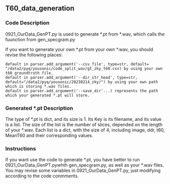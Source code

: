 ## **T60_data_generation**

### Code Description
  0921_OurData_GenPT.py is used to generate *.pt from *.wav, which calls the fuunction from gen_specgram.py  
  
  If you want to generate your own *.pt from your own *.wav, you should revise the following places:  
  
    default in parser.add_argument('--csv_file', type=str, default= "/data2/pyq/yousonic/code_split_wav/gt_zky_t60.csv) by using your own t60_groundtruth file.
    default in parser.add_argument('--dir_str_head', type=str, default="/data2/pyq/yousonic/20230214_zky/") by using your own path which is storing *.wav files.
    default in parser.add_argument('--save_dir'...) represents the path which your generated *.pt will store.  
    
### Generated *.pt Description
  The type of *.pt is dict, and its size is 1. Its Key is its filename, and its value is a list. The size of the list is the number of slices, depended on the length of your *.wav. Each list is a dict, with the size of 4, including image, ddr, t60, MeanT60 and their corresponding values.
### Instructions
  If you want use the code to generate *.pt, you have better to run 0921_OurData_GenPT.pywhth gen_specgram.py, as well as your *.wav files. You may revise some variables in 0921_OurData_GenPT.py, just modifying according to the code conmments.
